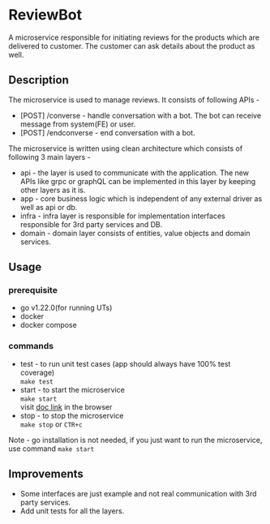 # ReviewBot

A microservice responsible for initiating reviews for the products which are delivered to customer.
The customer can ask details about the product as well.

## Description

The microservice is used to manage reviews. It consists of following APIs -

- [POST] /converse - handle conversation with a bot. The bot can receive message from system(FE) or user.
- [POST] /endconverse - end conversation with a bot.

The microservice is written using clean architecture which consists of following 3 main layers -

- api - the layer is used to communicate with the application. The new APIs like grpc or graphQL can be implemented in this layer by keeping other layers as it is.
- app - core business logic which is independent of any external driver as well as api or db.
- infra - infra layer is responsible for implementation interfaces responsible for 3rd party services and DB.
- domain - domain layer consists of entities, value objects and domain services.

## Usage

### prerequisite

- go v1.22.0(for running UTs)
- docker
- docker compose

### commands

- test - to run unit test cases (app should always have 100% test coverage)  
  `make test`
- start - to start the microservice  
  `make start`  
  visit [doc link](http://localhost:5174/api/v1/swagger/index.html) in the browser
- stop - to stop the microservice  
  `make stop` or `CTR+c`

Note - go installation is not needed, if you just want to run the microservice, use command `make start`

## Improvements

- Some interfaces are just example and not real communication with 3rd party services.
- Add unit tests for all the layers.
